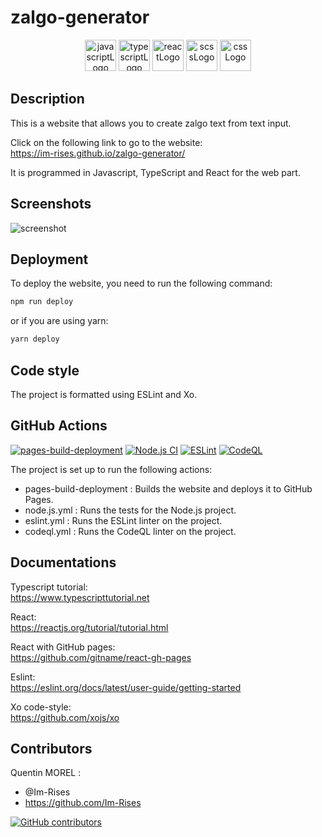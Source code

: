 # zalgo-generator

<p align="center">
    <img src="https://img.shields.io/badge/JavaScript-323330?style=for-the-badge&logo=javascript&logoColor=F7DF1E" alt="javascriptLogo" style="height:50px;">
    <img src="https://img.shields.io/badge/TypeScript-007ACC?style=for-the-badge&logo=typescript&logoColor=white" alt="typescriptLogo" style="height:50px;">
    <img src="https://img.shields.io/badge/React-20232A?style=for-the-badge&logo=react&logoColor=61DAFB" alt="reactLogo" style="height:50px;">
    <img src="https://img.shields.io/badge/Sass-CC6699?style=for-the-badge&logo=sass&logoColor=white" alt="scssLogo" style="height:50px;">
    <img src="https://img.shields.io/badge/CSS-239120?&style=for-the-badge&logo=css3&logoColor=white" alt="cssLogo" style="height:50px;">
</p>

## Description

This is a website that allows you to create zalgo text from text input.

Click on the following link to go to the website:  
<https://im-rises.github.io/zalgo-generator/>

It is programmed in Javascript, TypeScript and React for the web part.

## Screenshots

![screenshot](https://user-images.githubusercontent.com/59691442/189004318-aab85d9b-615e-44a9-9d31-cc279fedfe2a.png)

## Deployment

To deploy the website, you need to run the following command:

```bash
npm run deploy
```

or if you are using yarn:

```bash 
yarn deploy
```

## Code style

The project is formatted using ESLint and Xo.

## GitHub Actions

[![pages-build-deployment](https://github.com/Im-Rises/zalgo-generator/actions/workflows/pages/pages-build-deployment/badge.svg)](https://github.com/Im-Rises/zalgo-generator/actions/workflows/pages/pages-build-deployment)
[![Node.js CI](https://github.com/Im-Rises/zalgo-generator/actions/workflows/node.js.yml/badge.svg?branch=main)](https://github.com/Im-Rises/zalgo-generator/actions/workflows/node.js.yml)
[![ESLint](https://github.com/Im-Rises/zalgo-generator/actions/workflows/eslint.yml/badge.svg?branch=main)](https://github.com/Im-Rises/zalgo-generator/actions/workflows/eslint.yml)
[![CodeQL](https://github.com/Im-Rises/zalgo-generator/actions/workflows/codeql.yml/badge.svg?branch=main)](https://github.com/Im-Rises/zalgo-generator/actions/workflows/codeql.yml)

The project is set up to run the following actions:

- pages-build-deployment : Builds the website and deploys it to GitHub Pages.
- node.js.yml : Runs the tests for the Node.js project.
- eslint.yml : Runs the ESLint linter on the project.
- codeql.yml : Runs the CodeQL linter on the project.

## Documentations

Typescript tutorial:  
<https://www.typescripttutorial.net>

React:  
<https://reactjs.org/tutorial/tutorial.html>

React with GitHub pages:  
<https://github.com/gitname/react-gh-pages>

Eslint:  
<https://eslint.org/docs/latest/user-guide/getting-started>

Xo code-style:  
<https://github.com/xojs/xo>

## Contributors

Quentin MOREL :

- @Im-Rises
- <https://github.com/Im-Rises>

[![GitHub contributors](https://contrib.rocks/image?repo=Im-Rises/zalgo-generator)](https://github.com/Im-Rises/zalgo-generator/graphs/contributors)
